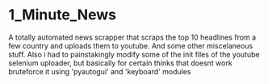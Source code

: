 # 1_Minute_News
A totally automated news scrapper that scraps the top 10 headlines from a few country and uploads them to youtube. And some other miscelaneous stuff.
Also i had to painstakingly modify some of the init files of the youtube selenium uploader, but basically for certain thinks that doesnt work bruteforce it using 'pyautogui' and 'keyboard' modules

